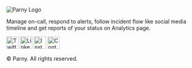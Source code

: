 <html lang="en">
<body>
    <div class="container">
        <div class="header">
            <img src="https://cdn.parny.io/parny/PARNY_1_white.png" alt="Parny Logo">
        </div>
        <div class="content">
          <p>Manage on-call, respond to alerts, follow incident flow like social media timeline and get reports of your status on Analytics page.</p>
        </div>
        <div class="divider"></div>
        <div class="footer">
            <div class="social-icons">
                <a href="https://twitter.com/parnyio" target="_blank"><img src="https://cdn.parny.io/parny/square-twitter.png" alt="Twitter" height="32px"></a>
                <a href="https://www.linkedin.com/company/parny-io" target="_blank"><img src="https://cdn.parny.io/parny/linkedin.png" alt="LinkedIn" height="32px"></a>
                <a href="https://www.instagram.com/parny.io" target="_blank"><img src="https://cdn.parny.io/parny/square-instagram.png" alt="Instagram" height="32px"></a>
                <a href="mailto:support@parny.io" target="_blank"><img src="https://cdn.parny.io/parny/square-mail.png" alt="Contact Support" height="32px"></a>
            </div>
            <p>&copy; <span id="currentYear"></span> Parny. All rights reserved.</p>
        </div>
    </div>
</body>
</html>
